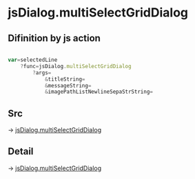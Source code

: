 # jsDialog.multiSelectGridDialog

## Difinition by js action

```js.js

var=selectedLine
	?func=jsDialog.multiSelectGridDialog
		?args=
			&titleString=
			&messageString=
			&imagePathListNewlineSepaStrString=
```

## Src

-> [jsDialog.multiSelectGridDialog](https://github.com/puutaro/CommandClick/blob/master/app/src/main/java/com/puutaro/commandclick/fragment_lib/terminal_fragment/js_interface/dialog/JsDialog.kt#L247)

## Detail

-> [jsDialog.multiSelectGridDialog](https://github.com/puutaro/CommandClick/blob/master/md/developer/js_interface/details/dialog/JsDialog/multiSelectGridDialog.md)
